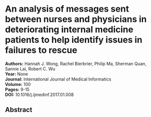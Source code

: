 # An analysis of messages sent between nurses and physicians in deteriorating internal medicine patients to help identify issues in failures to rescue

**Authors:** Hannah J. Wong, Rachel Bierbrier, Philip Ma, Sherman Quan, Sannie Lai, Robert C. Wu  
**Year:** None  
**Journal:** International Journal of Medical Informatics  
**Volume:** 100  
**Pages:** 9-15  
**DOI:** 10.1016/j.ijmedinf.2017.01.008  

## Abstract


